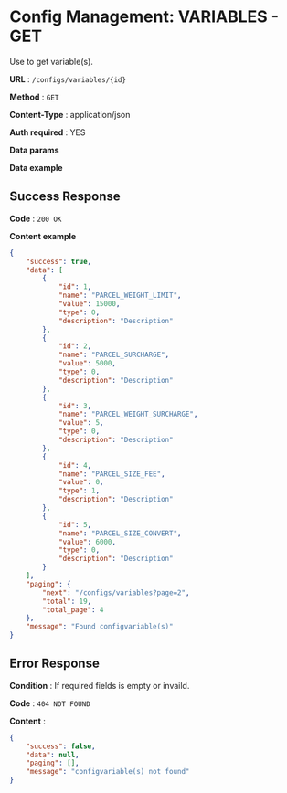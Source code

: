 # Config Management: VARIABLES - GET

Use to get variable(s).

**URL** : `/configs/variables/{id}`

**Method** : `GET`

**Content-Type** : application/json

**Auth required** : YES

**Data params**

**Data example**

## Success Response

**Code** : `200 OK`

**Content example**

```json
{
    "success": true,
    "data": [
        {
            "id": 1,
            "name": "PARCEL_WEIGHT_LIMIT",
            "value": 15000,
            "type": 0,
            "description": "Description"
        },
        {
            "id": 2,
            "name": "PARCEL_SURCHARGE",
            "value": 5000,
            "type": 0,
            "description": "Description"
        },
        {
            "id": 3,
            "name": "PARCEL_WEIGHT_SURCHARGE",
            "value": 5,
            "type": 0,
            "description": "Description"
        },
        {
            "id": 4,
            "name": "PARCEL_SIZE_FEE",
            "value": 0,
            "type": 1,
            "description": "Description"
        },
        {
            "id": 5,
            "name": "PARCEL_SIZE_CONVERT",
            "value": 6000,
            "type": 0,
            "description": "Description"
        }
    ],
    "paging": {
        "next": "/configs/variables?page=2",
        "total": 19,
        "total_page": 4
    },
    "message": "Found configvariable(s)"
}
```

## Error Response

**Condition** : If required fields is empty or invaild.

**Code** : `404 NOT FOUND`

**Content** :

```json
{
    "success": false,
    "data": null,
    "paging": [],
    "message": "configvariable(s) not found"
}
```